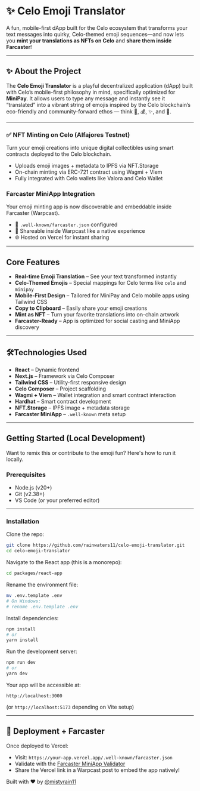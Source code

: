# ✨ Celo Emoji Translator

A fun, mobile-first dApp built for the Celo ecosystem that transforms your text messages into quirky, Celo-themed emoji sequences—and now lets you **mint your translations as NFTs on Celo** and **share them inside Farcaster**!

---

## ✨ About the Project

The **Celo Emoji Translator** is a playful decentralized application (dApp) built with Celo’s mobile-first philosophy in mind, specifically optimized for **MiniPay**. It allows users to type any message and instantly see it “translated” into a vibrant string of emojis inspired by the Celo blockchain’s eco-friendly and community-forward ethos — think 🌳, 💰, ✨, and 📱.

---


### ✅ **NFT Minting on Celo (Alfajores Testnet)**
Turn your emoji creations into unique digital collectibles using smart contracts deployed to the Celo blockchain.

- Uploads emoji images + metadata to IPFS via NFT.Storage
- On-chain minting via ERC-721 contract using Wagmi + Viem
- Fully integrated with Celo wallets like Valora and Celo Wallet

###  **Farcaster MiniApp Integration**
Your emoji minting app is now discoverable and embeddable inside Farcaster (Warpcast).

- 📁 `.well-known/farcaster.json` configured
- 🧹 Shareable inside Warpcast like a native experience
- 🌐 Hosted on Vercel for instant sharing

---

## Core Features

- **Real-time Emoji Translation** – See your text transformed instantly
- **Celo-Themed Emojis** – Special mappings for Celo terms like `celo` and `minipay`
- **Mobile-First Design** – Tailored for MiniPay and Celo mobile apps using Tailwind CSS
- **Copy to Clipboard** – Easily share your emoji creations
- **Mint as NFT** – Turn your favorite translations into on-chain artwork
- **Farcaster-Ready** – App is optimized for social casting and MiniApp discovery

---

## 🛠Technologies Used

- **React** – Dynamic frontend
- **Next.js** – Framework via Celo Composer
- **Tailwind CSS** – Utility-first responsive design
- **Celo Composer** – Project scaffolding
- **Wagmi + Viem** – Wallet integration and smart contract interaction
- **Hardhat** – Smart contract development
- **NFT.Storage** – IPFS image + metadata storage
- **Farcaster MiniApp** – `.well-known` meta setup

---

## Getting Started (Local Development)

Want to remix this or contribute to the emoji fun? Here's how to run it locally.

### Prerequisites

- Node.js (v20+)
- Git (v2.38+)
- VS Code (or your preferred editor)

---

###  Installation

Clone the repo:
```bash
git clone https://github.com/rainwaters11/celo-emoji-translator.git
cd celo-emoji-translator
```

Navigate to the React app (this is a monorepo):
```bash
cd packages/react-app
```

Rename the environment file:
```bash
mv .env.template .env
# On Windows:
# rename .env.template .env
```

Install dependencies:
```bash
npm install
# or
yarn install
```

Run the development server:
```bash
npm run dev
# or
yarn dev
```

Your app will be accessible at:
```
http://localhost:3000
```
(or `http://localhost:5173` depending on Vite setup)

---

## 📱 Deployment + Farcaster

Once deployed to Vercel:
- Visit: `https://your-app.vercel.app/.well-known/farcaster.json`
- Validate with the [Farcaster MiniApp Validator](https://farcaster-miniapp.vercel.app)
- Share the Vercel link in a Warpcast post to embed the app natively!



Built with ❤️ by [@mistyrain11](https://github.com/rainwaters11)
